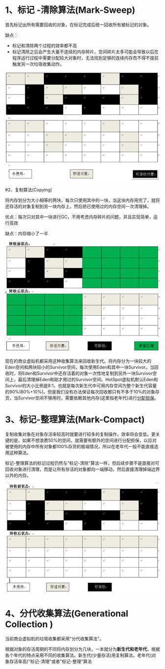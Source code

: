 # 1、标记 -清除算法(Mark-Sweep)

首先标记出所有需要回收的对象，在标记完成后统一回收所有被标记的对象。

缺点：

* 标记和清除两个过程的效率都不高
* 标记清除之后会产生大量不连续的内存碎片，空间碎片太多可能会导致以后在程序运行过程中需要分配较大对象时，无法找到足够的连续内存而不得不提前触发另一次垃圾收集动作。

![1525702779072](1525702779072.png)

#2、复制算法(Copying)

将内存划分为大小相等的两块，每次只使用其中的一块，当这块内存用完了，就将还存活的对象复制到另一块内存上，然后把已使用过的内存空间一次清理掉。

优点：每次只对其中一块进行GC，不用考虑内存碎片的问题，并且实现简单，运行高效

缺点：内存缩小了一半

![1525703034994](1525703034994.png)

现在的商业虚拟机都采用这种收集算法来回收新生代。将内存分为一块较大的Eden空间和两块较小的Survivor空间，每次使用Eden和其中一块Survivor。当回收时，将Eden和Survivor中还存活着的对象一次性地复制到另外一块Survivor空间上，最后清理掉Eden和刚才用过的Survivor空间。HotSpot虚拟机默认Eden和Survivor的大小比例是8:1，也就是每次新生代中可用内存空间为整个新生代容量的90%(80%+10%)。但是我们没有办法保证每次回收都只有不多于10%的对象存货，当Survivor空间不够用时，需要依赖其他内存(这里指老年代)进行[分配担保](./空间分配担保.md)。

# 3、标记-整理算法(**Mark-Compact**)

复制收集对象在对象存活率较高时就要进行较多的复制操作，效率将会变低。更关键的是，如果不想浪费50%的空间，就需要有额外的空间进行分配担保，以应对被使用的内存中所有对象都100%存货的极端情况，所以在老年代一般不能直接选用这种算法。

标记-整理算法的标记过程仍然与"标记-清除"算法一样，但后续步骤不是直接对可回收对象进行清理，而是让所有存活的对象都向一端移动，然后直接清理掉端边界以外的内存。

![1525704552219](1525704552219.png)

# 4、分代收集算法(**Generational Collection** )

当前商业虚拟机的垃圾收集都采用"分代收集算法"。

根据对象的存活周期的不同将内存划分为几块，一本就分为**新生代和老年代**，根据各个年代的特点采用不同的收集算法。新生代(少量存活)用复制算法，老年代(对象存活率高)"标记-清理"或者"标记-整理"算法